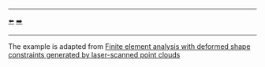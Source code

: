 ***
[⬅️](../014/README.md "Previous example")
[➡️](../016/README.md "Next example")
***

The example is adapted from [Finite element analysis with deformed shape constraints generated by laser-scanned point clouds](https://doi.org/10.1002/nme.7555)
